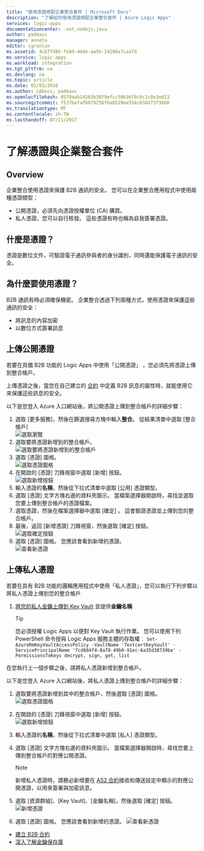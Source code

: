 ```yaml
---
title: "使用憑證搭配企業整合套件 | Microsoft Docs"
description: "了解如何使用憑證搭配企業整合套件 | Azure Logic Apps"
services: logic-apps
documentationcenter: .net,nodejs,java
author: padmavc
manager: anneta
editor: cgronlun
ms.assetid: 4cbffd85-fe8d-4dde-aa5b-24108a7caa7d
ms.service: logic-apps
ms.workload: integration
ms.tgt_pltfrm: na
ms.devlang: na
ms.topic: article
ms.date: 02/03/2016
ms.author: LADocs; padmavc
ms.openlocfilehash: 0570aab14283b38f9efcc50636f0c0c1c8e3ed13
ms.sourcegitcommit: f537befafb079256fba0529ee554c034d73f36b0
ms.translationtype: MT
ms.contentlocale: zh-TW
ms.lasthandoff: 07/11/2017
---
```

# <a name="learn-about-certificates-and-enterprise-integration-pack"></a>了解憑證與企業整合套件
## <a name="overview"></a>Overview
企業整合使用憑證來保護 B2B 通訊的安全。 您可以在企業整合應用程式中使用兩種憑證類型：

* 公開憑證，必須先向憑證授權單位 (CA) 購買。
* 私人憑證，您可以自行核發。 這些憑證有時也稱為自我簽署憑證。

## <a name="what-are-certificates"></a>什麼是憑證？
憑證是數位文件，可驗證電子通訊參與者的身分識別，同時還能保護電子通訊的安全。

## <a name="why-use-certificates"></a>為什麼要使用憑證？
B2B 通訊有時必須確保機密。 企業整合透過下列兩種方式，使用憑證來保護這些通訊的安全：

* 將訊息的內容加密
* 以數位方式簽署訊息  

## <a name="upload-a-public-certificate"></a>上傳公開憑證

若要在具備 B2B 功能的 Logic Apps 中使用「公開憑證」  ，您必須先將憑證上傳到整合帳戶。  

上傳憑證之後，當您在自己建立的 [合約](logic-apps-enterprise-integration-agreements.md) 中定義 B2B 訊息的屬性時，就能使用它來保護這些訊息的安全。  

以下是您登入 Azure 入口網站後，將公開憑證上傳到整合帳戶的詳細步驟：

1. 選取 [更多服務]，然後在篩選搜尋方塊中輸入**整合**。 從結果清單中選取 [整合帳戶]     
![選取瀏覽](media/logic-apps-enterprise-integration-certificates/overview-1.png)  
2. 選取要將憑證新增到的整合帳戶。  
![選取要將憑證新增到的整合帳戶](media/logic-apps-enterprise-integration-certificates/overview-3.png)  
3. 選取 [憑證]  圖格。  
![選取憑證圖格](media/logic-apps-enterprise-integration-certificates/certificate-1.png)
4. 在開啟的 [憑證] 刀鋒視窗中選取 [新增] 按鈕。   
![選取新增按鈕](media/logic-apps-enterprise-integration-certificates/certificate-2.png)
5. 輸入憑證的**名稱**，然後從下拉式清單中選取 [公用] 憑證類型。  
6. 選取 [憑證] 文字方塊右邊的資料夾圖示。 當檔案選擇器開啟時，尋找並選取您要上傳到整合帳戶的憑證檔案。
7. 選取憑證，然後在檔案選擇器中選取 [確定]  。 這會驗證憑證並上傳到您的整合帳戶。
8. 最後，返回 [新增憑證] 刀鋒視窗，然後選取 [確定] 按鈕。  
![選取確定按鈕](media/logic-apps-enterprise-integration-certificates/certificate-3.png)  
9. 選取 [憑證]  圖格。 您應該會看到新增的憑證。  
![查看新憑證](media/logic-apps-enterprise-integration-certificates/certificate-4.png)  

## <a name="upload-a-private-certificate"></a>上傳私人憑證

若要在具有 B2B 功能的邏輯應用程式中使用「私人憑證」，您可以執行下列步驟以將私人憑證上傳到您的整合帳戶

1. [將您的私人金鑰上傳到 Key Vault](../key-vault/key-vault-get-started.md "了解 Key Vault") 並提供**金鑰名稱** 
   
   > [!TIP]
   > 您必須授權 Logic Apps 以便對 Key Vault 執行作業。 您可以使用下列 PowerShell 命令授與 Logic Apps 服務主體的存取權︰ `Set-AzureRmKeyVaultAccessPolicy -VaultName 'TestcertKeyVault' -ServicePrincipalName '7cd684f4-8a78-49b0-91ec-6a35d38739ba' -PermissionsToKeys decrypt, sign, get, list`  
   > 
   > 

在您執行上一個步驟之後，請將私人憑證新增到整合帳戶。

以下是您登入 Azure 入口網站後，將私人憑證上傳到整合帳戶的詳細步驟：  
 
1. 選取要將憑證新增到其中的整合帳戶，然後選取 [憑證] 圖格。  
![選取憑證圖格](media/logic-apps-enterprise-integration-certificates/certificate-1.png)  
2. 在開啟的 [憑證] 刀鋒視窗中選取 [新增] 按鈕。   
![選取新增按鈕](media/logic-apps-enterprise-integration-certificates/certificate-2.png)
3. 輸入憑證的**名稱**，然後從下拉式清單中選取 [私人] 憑證類型。   
4. 選取 [憑證] 文字方塊右邊的資料夾圖示。 當檔案選擇器開啟時，尋找您要上傳到整合帳戶的對應公開憑證。   
   
   > [!Note]
   > 新增私人憑證時，請務必新增要在 [AS2 合約](logic-apps-enterprise-integration-as2.md)接收和傳送設定中顯示的對應公開憑證，以用來簽署與加密訊息。
   > 
   >   

5. 選取 [資源群組]、[Key Vault]、[金鑰名稱]，然後選取 [確定] 按鈕。  
![新增憑證](media/logic-apps-enterprise-integration-certificates/privatecertificate-1.png)  
6. 選取 [憑證]  圖格。 您應該會看到新增的憑證。
![查看新憑證](media/logic-apps-enterprise-integration-certificates/privatecertificate-2.png)  



* [建立 B2B 合約](logic-apps-enterprise-integration-agreements.md)  
* [深入了解金鑰保存庫](../key-vault/key-vault-get-started.md "了解金鑰保存庫")  

